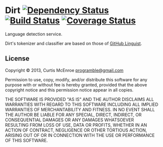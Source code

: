 # Dirt [![Dependency Status](https://gemnasium.com/programble/dirt.png)](https://gemnasium.com/programble/dirt) [![Build Status](https://travis-ci.org/programble/dirt.png?branch=master)](https://travis-ci.org/programble/dirt) [![Coverage Status](https://coveralls.io/repos/programble/dirt/badge.png)](https://coveralls.io/r/programble/dirt)

Language detection service.

Dirt's tokenizer and classifier are based on those of [GitHub
Linguist](https://github.com/github/linguist).

## License

Copyright © 2013, Curtis McEnroe <programble@gmail.com>

Permission to use, copy, modify, and/or distribute this software for any
purpose with or without fee is hereby granted, provided that the above
copyright notice and this permission notice appear in all copies.

THE SOFTWARE IS PROVIDED "AS IS" AND THE AUTHOR DISCLAIMS ALL WARRANTIES
WITH REGARD TO THIS SOFTWARE INCLUDING ALL IMPLIED WARRANTIES OF
MERCHANTABILITY AND FITNESS. IN NO EVENT SHALL THE AUTHOR BE LIABLE FOR
ANY SPECIAL, DIRECT, INDIRECT, OR CONSEQUENTIAL DAMAGES OR ANY DAMAGES
WHATSOEVER RESULTING FROM LOSS OF USE, DATA OR PROFITS, WHETHER IN AN
ACTION OF CONTRACT, NEGLIGENCE OR OTHER TORTIOUS ACTION, ARISING OUT OF
OR IN CONNECTION WITH THE USE OR PERFORMANCE OF THIS SOFTWARE.

